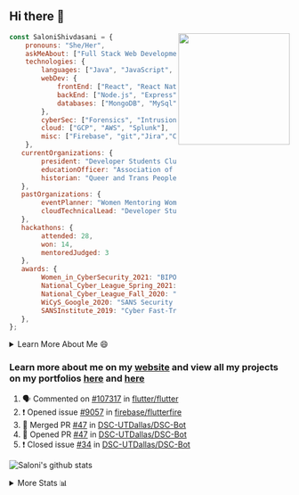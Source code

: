 ## Hi there 👋

<img align='right' src="https://storage.googleapis.com/saloni-shivdasani-resume/Saloni.png" width="200">

```javascript
const SaloniShivdasani = {
    pronouns: "She/Her",
    askMeAbout: ["Full Stack Web Development", "Cloud Computing", "Cyber Security"],
    technologies: {
        languages: ["Java", "JavaScript", "SQL", "Python", "C++", "BASH", "R"],
        webDev: {
            frontEnd: ["React", "React Native", "Electron"],
            backEnd: ["Node.js", "Express", "Flask"],
            databases: ["MongoDB", "MySql"],
        },
        cyberSec: ["Forensics", "Intrusion Detection", "Security Operations", "Network and Application Penetration Testing"],
        cloud: ["GCP", "AWS", "Splunk"],
        misc: ["Firebase", "git","Jira","Confluence"]
    },
   currentOrganizations: {
        president: "Developer Students Club, UTD",
        educationOfficer: "Association of Computer Machinery, UTD",
        historian: "Queer and Trans People of Color, UTD",
   },
   pastOrganizations: {
        eventPlanner: "Women Mentoring Women in Engineering, UTD",
        cloudTechnicalLead: "Developer Students Club, UTD",
   },
   hackathons: {
        attended: 28,
        won: 14,
        mentoredJudged: 3
   },
   awards: {
        Women_in_CyberSecurity_2021: "BIPOC Fellowship Award",
        National_Cyber_League_Spring_2021: "Gold Bracket Competitor - Top 15% nationally",
        National_Cyber_League_Fall_2020: "Gold Bracket Competitor - Top 15% nationally",
        WiCyS_Google_2020: "SANS Security Training Scholarship",
        SANSInstitute_2019: "Cyber Fast-Track Game Quarter-Finalist",
   },
};
```

<!--START_SECTION:table-->
<details>

<summary>Learn More About Me 😄 </summary>

I am a senior at The University of Texas at Dallas, and I am currently majoring in Software Engineering with a concentration in Information Assurance. I am interested and have experience in full stack development, cloud computing, and cybersecurity. I hope to find opportunities where I can gain exposure to algorithm and project design. My ultimate aim is to develop futuristic products for users because I am inspired by the impact of computing on society.

I have experience in full stack web development through my participation and awards in hackathons where I have learnt and used React, Node.js, Express, MongoDB, Flask, NLTK, and React Native along with GIT, GCP, and Firebase. Last semester, I was also responsible for backend development for a project at a local NGO where I created a REST API using Node.js, Express, MongoDB and SQL and hosted it on servers using GCP. 

From my coursework and local competitions, I have skills in algorithms and data structures in Java, database management using SQL and machine learning using Python and R. I have also been a quarter-finalist in a national cybersecurity completion hosted by the SANS institute.

I am also actively involved in campus organization where I am the cloud technical lead for Developer Student Club, Mentor and Education Officer for Association of Computing Machinery, event planner for Women Mentoring Women in Engineering and IT Committee member for IEEE.

</details>

<!--END_SECTION:table-->

### Learn more about me on my [website](https://www.saloni-shivdasani.codes) and view all my projects on my portfolios [here](https://www.saloni-shivdasani.codes/projects) and  [here](http://devpost.com/SaloniS)

<!--START_SECTION:activity-->
1. 🗣 Commented on [#107317](https://github.com/flutter/flutter/issues/107317) in [flutter/flutter](https://github.com/flutter/flutter)
2. ❗️ Opened issue [#9057](https://github.com/firebase/flutterfire/issues/9057) in [firebase/flutterfire](https://github.com/firebase/flutterfire)
3. 🎉 Merged PR [#47](https://github.com/DSC-UTDallas/DSC-Bot/pull/47) in [DSC-UTDallas/DSC-Bot](https://github.com/DSC-UTDallas/DSC-Bot)
4. 💪 Opened PR [#47](https://github.com/DSC-UTDallas/DSC-Bot/pull/47) in [DSC-UTDallas/DSC-Bot](https://github.com/DSC-UTDallas/DSC-Bot)
5. ❗️ Closed issue [#34](https://github.com/DSC-UTDallas/DSC-Bot/issues/34) in [DSC-UTDallas/DSC-Bot](https://github.com/DSC-UTDallas/DSC-Bot)
<!--END_SECTION:activity-->

![Saloni's github stats](https://github-readme-stats.vercel.app/api?username=SaloniSS)

<!--START_SECTION:table-->
<details>

<summary>More Stats 📊 </summary>

<!--START_SECTION:waka-->
![Code Time](http://img.shields.io/badge/Code%20Time-1%2C201%20hrs%2014%20mins-blue)

![Lines of code](https://img.shields.io/badge/From%20Hello%20World%20I%27ve%20Written--1%20Million%20lines%20of%20code-blue)

**🐱 My GitHub Data** 

> 🏆 135 Contributions in the Year 2022
 > 
> 📦 581.5 kB Used in GitHub's Storage 
 > 
> 💼 Opted to Hire
 > 
> 📜 29 Public Repositories 
 > 
> 🔑 26 Private Repositories  
 > 
**I'm a Night 🦉** 

```text
🌞 Morning    69 commits     ███░░░░░░░░░░░░░░░░░░░░░░   14.97% 
🌆 Daytime    150 commits    ████████░░░░░░░░░░░░░░░░░   32.54% 
🌃 Evening    173 commits    █████████░░░░░░░░░░░░░░░░   37.53% 
🌙 Night      69 commits     ███░░░░░░░░░░░░░░░░░░░░░░   14.97%

```
📅 **I'm Most Productive on Monday** 

```text
Monday       134 commits    ███████░░░░░░░░░░░░░░░░░░   29.07% 
Tuesday      81 commits     ████░░░░░░░░░░░░░░░░░░░░░   17.57% 
Wednesday    28 commits     █░░░░░░░░░░░░░░░░░░░░░░░░   6.07% 
Thursday     16 commits     ░░░░░░░░░░░░░░░░░░░░░░░░░   3.47% 
Friday       26 commits     █░░░░░░░░░░░░░░░░░░░░░░░░   5.64% 
Saturday     73 commits     ████░░░░░░░░░░░░░░░░░░░░░   15.84% 
Sunday       103 commits    █████░░░░░░░░░░░░░░░░░░░░   22.34%

```


📊 **This Week I Spent My Time On** 

```text
⌚︎ Time Zone: America/Chicago

💬 Programming Languages: 
Other                    5 hrs 59 mins       ██████████████████████░░░   90.98% 
TypeScript               20 mins             █░░░░░░░░░░░░░░░░░░░░░░░░   5.31% 
Git Config               12 mins             ░░░░░░░░░░░░░░░░░░░░░░░░░   3.14% 
HTML                     2 mins              ░░░░░░░░░░░░░░░░░░░░░░░░░   0.51% 
V                        0 secs              ░░░░░░░░░░░░░░░░░░░░░░░░░   0.03%

```

**I Mostly Code in JavaScript** 

```text
JavaScript               24 repos            ██████████░░░░░░░░░░░░░░░   42.11% 
Java                     11 repos            ████░░░░░░░░░░░░░░░░░░░░░   19.3% 
Python                   8 repos             ███░░░░░░░░░░░░░░░░░░░░░░   14.04% 
CSS                      3 repos             █░░░░░░░░░░░░░░░░░░░░░░░░   5.26% 
TypeScript               3 repos             █░░░░░░░░░░░░░░░░░░░░░░░░   5.26%

```



 Last Updated on 24/11/2022 09:29:04 UTC
<!--END_SECTION:waka-->

<!--END_SECTION:table-->

<!--
**SaloniSS/SaloniSS** is a ✨ _special_ ✨ repository because its `README.md` (this file) appears on your GitHub profile.

Here are some ideas to get you started:

- 🔭 I’m currently working on ...
- 🌱 I’m currently learning ...
- 👯 I’m looking to collaborate on ...
- 🤔 I’m looking for help with ...
- 💬 Ask me about ...
- 📫 How to reach me: ...
- 😄 Pronouns: ...
- ⚡ Fun fact: ...
-->
